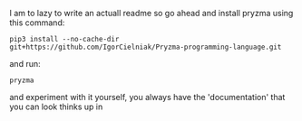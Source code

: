 I am to lazy to write an actuall readme so go ahead and install pryzma using this command:

```
pip3 install --no-cache-dir git+https://github.com/IgorCielniak/Pryzma-programming-language.git
````
and run:
```
pryzma
```
and experiment with it yourself, you always have the 'documentation' that you can look thinks up in
